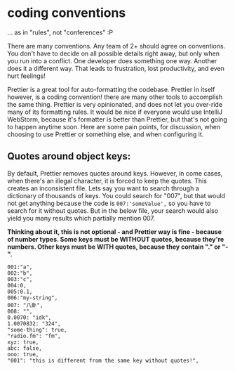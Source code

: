 # coding conventions

... as in "rules", not "conferences" :P

There are many conventions. Any team of 2+ should agree on conventions. You don't have to decide on all possible details right away, but only when you run into a conflict. One developer does something one way. Another does it a different way. That leads to frustration, lost productivity, and even hurt feelings!

Prettier is a great tool for auto-formatting the codebase. Prettier in itself however, is a coding convention! there are many other tools to accomplish the same thing. Prettier is very opinionated, and does not let you over-ride many of its formatting rules. It would be nice if everyone would use IntelliJ WebStorm, because it's formatter is better than Prettier, but that's not going to happen anytime soon. Here are some pain points, for discussion, when choosing to use Prettier or something else, and when configuring it.

## Quotes around object keys:

By default, Prettier removes quotes around keys. However, in come cases, when there's an illegal character, it is forced to keep the quotes. This creates an inconsistent file. Lets say you want to search through a dictionary of thousands of keys. You could search for "007", but that would not get anything because the code is `007:'someValue',` so you have to search for it without quotes. But in the below file, your search would also yield you many results which partially mention 007.

**Thinking about it, this is not optional - and Prettier way is fine - because of number types. Some keys must be WITHOUT quotes, because they're numbers. Other keys must be WITH quotes, because they contain "." or "-".**

```text
001:"a",
002:"b",
003:"c",
004:0,
005:0.1,
006:"my-string",
007: "八卦",
008: "",
0.0070: "idk",
1.0070832: "324",
"some-thing": true,
"radio.fm": "fm",
xyz: true,
abc: false,
ooo: true,
"001": "this is different from the same key without quotes!",
```

 



